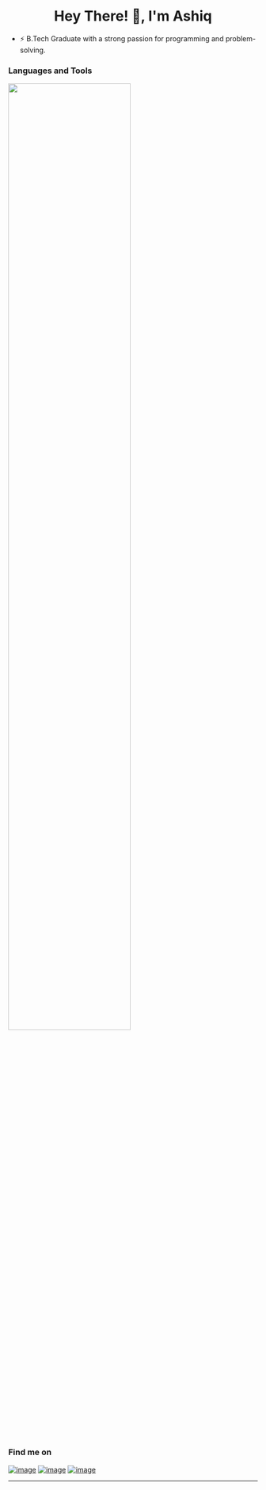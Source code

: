 <!-- ### Hi there 👋 -->
<!--
- 🔭 I’m currently working on ...
- 🌱 I’m currently learning ...
- 👯 I’m looking to collaborate on ...
- 🤔 I’m looking for help with ...
- 💬 Ask me about 
- 😄 Pronouns: ...
- 📫 How to reach me: ashiqar2002@gmail.com

- ⚡ Fun fact: ...
-->


<h1 align="center">Hey There! 👋, I'm Ashiq 
<!--   <img height="40" src="https://emoji.gg/assets/emoji/7333-parrotdance.gif"> -->
 </h1>
 
<!-- <h3 align="center">A passionate Programmer and Front-End Developer</h3> -->
- ⚡ B.Tech Graduate with a strong passion for programming and problem-solving.

<h3>Languages and Tools</h3>
<p>
  <a href="https://skillicons.dev">
    <img width=70% src="https://skillicons.dev/icons?i=react,html,css,bootstrap,py,c,java,cpp,js,git,github,postgres,linux,vscode" />
  </a>
</p>


<h3>Find me on</h3>
<div>

[![image](https://img.shields.io/badge/LinkedIn-0077B5?style=for-the-badge&logo=linkedin&logoColor=white)](https://www.linkedin.com/in/ashiq-a-r-993315203/)
[![image](https://img.shields.io/badge/Instagram-E4405F?style=for-the-badge&logo=instagram&logoColor=white)](https://www.instagram.com/ashiq_abdul_hakkim/)
[![image](https://img.shields.io/badge/Gmail-D14836?style=for-the-badge&logo=gmail&logoColor=white)](mailto:ashiqar2002@gmail.com)
<!-- [![image](https://img.shields.io/badge/Twitter-1DA1F2?style=for-the-badge&logo=twitter&logoColor=white)](https://twitter.com/brantlauro) -->
</div>

<hr>
<p >
<!--   <img height= "150" src="https://github-readme-stats.vercel.app/api?username=AshiqAR&theme=react&show_icons=true&include_all_commits=true&hide=issues" /> -->
<!--   <img height= "150" src="https://github-readme-stats.vercel.app/api/top-langs/?username=AshiqAR&theme=react&layout=compact" />  -->
</p>
